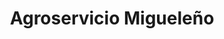 ---
title: "Agroservicio Migueleño"
url: /san-miguel/agroservicio-migueleno-2-avenida-sur/
shop: granja
---